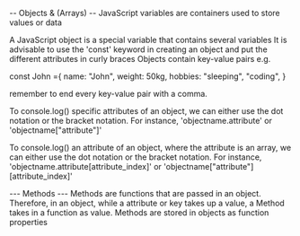 -- Objects & (Arrays) --
JavaScript variables are containers used to store values or data

A JavaScript object is a special variable that contains several variables
It is advisable to use the 'const' keyword in creating an object and put the different attributes in curly braces
Objects contain key-value pairs e.g.

const John ={
    name: "John",
    weight: 50kg,
    hobbies: "sleeping", "coding",
}

remember to end every key-value pair with a comma.

To console.log() specific attributes of an object,
we can either use the dot notation or the bracket notation.
For instance, 'objectname.attribute' or 'objectname["attribute"]'

To console.log() an attribute of an object, where the attribute is an array,
we can either use the dot notation or the bracket notation.
For instance, 'objectname.attribute[attribute_index]' or 'objectname["attribute"][attribute_index]'


--- Methods ---
Methods are functions that are passed in an object.
Therefore, in an object, while a attribute or key takes up a value,
a Method takes in a function as value.
Methods are stored in objects as function properties